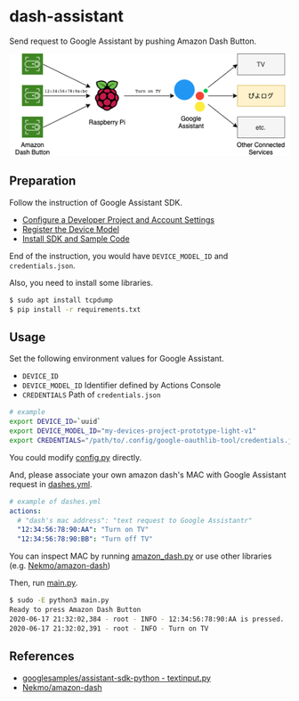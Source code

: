 # dash-assistant
Send request to Google Assistant by pushing Amazon Dash Button.

![](docs/dash-assistant.png)

## Preparation
Follow the instruction of Google Assistant SDK.
- [Configure a Developer Project and Account Settings](https://developers.google.com/assistant/sdk/guides/service/python/embed/config-dev-project-and-account)
- [Register the Device Model](https://developers.google.com/assistant/sdk/guides/service/python/embed/register-device)
- [Install SDK and Sample Code](https://developers.google.com/assistant/sdk/guides/service/python/embed/install-sample)

End of the instruction, you would have `DEVICE_MODEL_ID` and `credentials.json`.

Also, you need to install some libraries.
```bash
$ sudo apt install tcpdump
$ pip install -r requirements.txt
```

## Usage
Set the following environment values for Google Assistant.
- `DEVICE_ID`
- `DEVICE_MODEL_ID` Identifier defined by Actions Console
- `CREDENTIALS` Path of `credentials.json`

```bash
# example
export DEVICE_ID=`uuid`
export DEVICE_MODEL_ID="my-devices-project-prototype-light-v1"
export CREDENTIALS="/path/to/.config/google-oauthlib-tool/credentials.json"
```

You could modify [config.py](config.py) directly.

And, please associate your own amazon dash's MAC with Google Assistant request in [dashes.yml](dashes.yml).
```yaml
# example of dashes.yml
actions:
  # "dash's mac address": "text request to Google Assistantr"
  "12:34:56:78:90:AA": "Turn on TV"
  "12:34:56:78:90:BB": "Turn off TV"

```

You can inspect MAC by running [amazon_dash.py](amazon_dash.py) or use other libraries (e.g. [Nekmo/amazon-dash](https://github.com/Nekmo/amazon-dash))

Then, run [main.py](main.py).
```bash
$ sudo -E python3 main.py
Ready to press Amazon Dash Button
2020-06-17 21:32:02,384 - root - INFO - 12:34:56:78:90:AA is pressed.
2020-06-17 21:32:02,391 - root - INFO - Turn on TV
```

## References
- [googlesamples/assistant-sdk-python - textinput.py](https://github.com/googlesamples/assistant-sdk-python/blob/master/google-assistant-sdk/googlesamples/assistant/grpc/textinput.py)
- [Nekmo/amazon-dash](https://github.com/Nekmo/amazon-dash)

